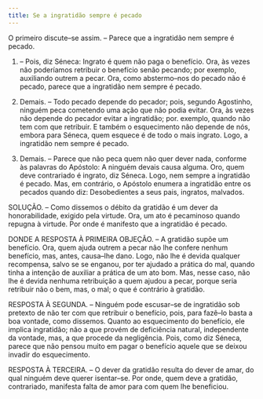 ```yaml
---
title: Se a ingratidão sempre é pecado
---
```


O primeiro discute–se assim. – Parece que a ingratidão nem sempre é pecado.  

1. – Pois, diz Séneca: Ingrato é quem não paga o benefício. Ora, às vezes não poderíamos retribuir o benefício senão pecando; por exemplo, auxiliando outrem a pecar. Ora, como abstermo–nos do pecado não é pecado, parece que a ingratidão nem sempre é pecado.  

2. Demais. – Todo pecado depende do pecador; pois, segundo Agostinho, ninguém peca cometendo uma ação que não podia evitar. Ora, às vezes não depende do pecador evitar a ingratidão; por. exemplo, quando não tem com que retribuir. E também o esquecimento não depende de nós, embora para Séneca, quem esquece é de todo o mais ingrato. Logo, a ingratidão nem sempre é pecado.  

3. Demais. – Parece que não peca quem não quer dever nada, conforme às palavras do Apóstolo: A ninguém devais causa alguma. Oro, quem deve contrariado é ingrato, diz Séneca. Logo, nem sempre a ingratidão é pecado.  Mas, em contrário, o Apóstolo enumera a ingratidão entre os pecados quando diz: Desobedientes a seus pais, ingratos, malvados.  

SOLUÇÃO. – Como dissemos o débito da gratidão é um dever da honorabilidade, exigido pela virtude. Ora, um ato é pecaminoso quando repugna à virtude. Por onde é manifesto que a ingratidão é pecado.  

DONDE A RESPOSTA À PRIMEIRA OBJEÇÃO. – A gratidão supõe um benefício. Ora, quem ajuda outrem a pecar não lhe confere nenhum benefício, mas, antes, causa–lhe dano. Logo, não lhe é devida qualquer recompensa, salvo se se enganou, por ter ajudado a prática do mal, quando tinha a intenção de auxiliar a prática de um ato bom. Mas, nesse caso, não lhe é devida nenhuma retribuição a quem ajudou a pecar, porque seria retribuir não o bem, mas, o mal; o que é contrário à gratidão.  

RESPOSTA À SEGUNDA. – Ninguém pode escusar–se de ingratidão sob pretexto de não ter com que retribuir o benefício, pois, para fazê–lo basta a boa vontade, como dissemos. Quanto ao esquecimento do benefício, ele implica ingratidão; não a que provém de deficiência natural, independente da vontade, mas, a que procede da negligência. Pois, como diz Séneca, parece que não pensou muito em pagar o benefício aquele que se deixou invadir do esquecimento.  

RESPOSTA À TERCEIRA. – O dever da gratidão resulta do dever de amar, do qual ninguém deve querer isentar–se. Por onde, quem deve a gratidão, contrariado, manifesta falta de amor para com quem lhe beneficiou.